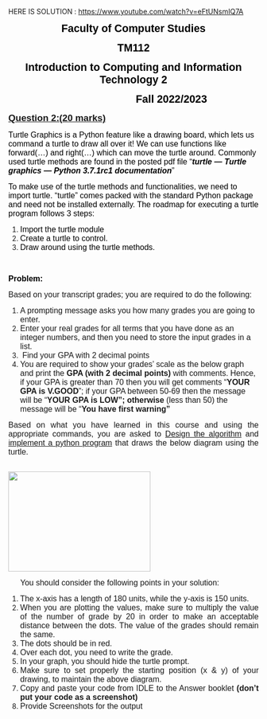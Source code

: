 HERE IS SOLUTION : https://www.youtube.com/watch?v=eFtUNsmIQ7A
<p style="text-align:center"><span style="font-size:11pt"><span style="font-family:Calibri,sans-serif"><strong><span style="font-size:16.0pt"><span style="font-family:&quot;Arial&quot;,sans-serif"><span style="color:black">Faculty of Computer Studies</span></span></span></strong></span></span></p>

<p style="text-align:center"><span style="font-size:11pt"><span style="font-family:Calibri,sans-serif"><strong><span style="font-size:16.0pt"><span style="font-family:&quot;Arial&quot;,sans-serif"><span style="color:black">TM112</span></span></span></strong></span></span></p>

<p style="text-align:center"><span style="font-size:11pt"><span style="font-family:Calibri,sans-serif"><strong><span style="font-size:16.0pt"><span style="font-family:&quot;Arial&quot;,sans-serif"><span style="color:black">Introduction to Computing and Information Technology 2</span></span></span></strong></span></span></p>

<p style="margin-left:144px"><span style="font-size:11pt"><span style="font-family:Calibri,sans-serif"><strong><span style="font-size:16.0pt"><span style="font-family:&quot;Arial&quot;,sans-serif"><span style="color:black">&nbsp;&nbsp;&nbsp;&nbsp;&nbsp;&nbsp;&nbsp;&nbsp;&nbsp;&nbsp;&nbsp;&nbsp;&nbsp;&nbsp;&nbsp;&nbsp;&nbsp;&nbsp; Fall 2022/2023</span></span></span></strong></span></span></p>

<p style="text-align:justify"><span style="font-size:11pt"><span style="font-family:Calibri,sans-serif"><strong><u><span style="font-size:14.0pt"><span style="font-family:&quot;Arial&quot;,sans-serif">Question 2:(20 marks)</span></span></u></strong></span></span></p>

<p><span style="font-size:11pt"><span style="background-color:white"><span style="font-family:Calibri,sans-serif"><span style="font-size:12.0pt"><span style="font-family:&quot;Arial&quot;,sans-serif"><span style="color:black">Turtle Graphics is a Python feature like a drawing board, which lets us command a turtle to draw all over it! We can use functions like forward(&hellip;) and right(&hellip;) which can move the turtle around. Commonly used turtle methods are found in the posted pdf file &ldquo;<strong><em>turtle &mdash; Turtle graphics &mdash; Python 3.7.1rc1 documentation</em></strong>&rdquo;</span></span></span></span></span></span></p>

<p><span style="font-size:11pt"><span style="background-color:white"><span style="font-family:Calibri,sans-serif"><span style="font-size:12.0pt"><span style="font-family:&quot;Arial&quot;,sans-serif"><span style="color:black">To make use of the turtle methods and functionalities, we need to import turtle. &ldquo;turtle&rdquo; comes packed with the standard Python package and need not be installed externally. The roadmap for executing a turtle program follows 3 steps:</span></span></span></span></span></span></p>

<ol>
	<li><span style="font-size:11pt"><span style="background-color:white"><span style="font-family:Calibri,sans-serif"><span style="font-size:12.0pt"><span style="font-family:&quot;Arial&quot;,sans-serif"><span style="color:black">Import the turtle module</span></span></span></span></span></span></li>
	<li><span style="font-size:11pt"><span style="background-color:white"><span style="font-family:Calibri,sans-serif"><span style="font-size:12.0pt"><span style="font-family:&quot;Arial&quot;,sans-serif"><span style="color:black">Create a turtle to control.</span></span></span></span></span></span></li>
	<li><span style="font-size:11pt"><span style="background-color:white"><span style="font-family:Calibri,sans-serif"><span style="font-size:12.0pt"><span style="font-family:&quot;Arial&quot;,sans-serif"><span style="color:black">Draw around using the turtle methods.</span></span></span></span></span></span></li>
</ol>

<p>&nbsp;</p>

<p><span style="font-size:11pt"><span style="background-color:white"><span style="font-family:Calibri,sans-serif"><strong><span style="font-size:12.0pt"><span style="font-family:&quot;Arial&quot;,sans-serif"><span style="color:black">Problem: </span></span></span></strong></span></span></span></p>

<p><span style="font-size:11pt"><span style="font-family:Calibri,sans-serif"><span style="font-size:12.0pt"><span style="font-family:&quot;Arial&quot;,sans-serif">Based on your transcript grades; you are required to do the following:</span></span></span></span></p>

<ol>
	<li><span style="font-size:11pt"><span style="font-family:Calibri,sans-serif"><span style="font-size:12.0pt"><span style="font-family:&quot;Arial&quot;,sans-serif">A prompting message asks you how many grades you are going to enter. &nbsp;</span></span></span></span></li>
	<li><span style="font-size:11pt"><span style="font-family:Calibri,sans-serif"><span style="font-size:12.0pt"><span style="font-family:&quot;Arial&quot;,sans-serif">Enter your real grades for all terms that you have done as an integer numbers, and then you need to store the input grades in a list.</span></span></span></span></li>
	<li><span style="font-size:11pt"><span style="font-family:Calibri,sans-serif"><span style="font-size:12.0pt"><span style="font-family:&quot;Arial&quot;,sans-serif">&nbsp;Find your GPA with 2 decimal points </span></span></span></span></li>
	<li><span style="font-size:11pt"><span style="font-family:Calibri,sans-serif"><span style="font-size:12.0pt"><span style="font-family:&quot;Arial&quot;,sans-serif">You are required to show your grades&rsquo; scale as the below graph and print the <strong>GPA (with 2 decimal points)</strong> with comments. Hence, if your GPA is greater than 70 then you will get comments &ldquo;<strong>YOUR GPA is V.GOOD</strong>&rdquo;; if your GPA between 50-69 then the message will be &ldquo;<strong>YOUR GPA is LOW&rdquo;;</strong> <strong>otherwise</strong> (less than 50) the message will be &ldquo;<strong>You have first warning&rdquo;</strong>&nbsp; </span></span></span></span></li>
</ol>

<p style="text-align:justify"><span style="font-size:11pt"><span style="font-family:Calibri,sans-serif"><span style="font-size:12.0pt"><span style="font-family:&quot;Arial&quot;,sans-serif">Based on what you have learned in this course and using the appropriate commands, you are asked to <u>Design the algorithm</u> and <u>implement a python program</u> that draws the below diagram using the turtle.</span></span></span></span></p>

<p style="text-align:justify"><span style="font-size:11pt"><span style="font-family:Calibri,sans-serif">&nbsp;&nbsp;&nbsp;&nbsp;&nbsp;&nbsp;&nbsp;&nbsp;&nbsp;&nbsp;&nbsp;&nbsp;&nbsp;&nbsp;&nbsp;&nbsp;&nbsp;&nbsp;&nbsp;&nbsp;&nbsp;&nbsp;&nbsp;&nbsp;&nbsp;&nbsp;&nbsp;&nbsp;&nbsp;&nbsp;&nbsp;&nbsp;&nbsp;&nbsp;&nbsp;&nbsp;&nbsp;&nbsp;&nbsp;&nbsp;&nbsp;&nbsp;&nbsp;&nbsp;&nbsp;&nbsp;&nbsp;&nbsp;&nbsp;&nbsp;&nbsp;&nbsp;&nbsp;&nbsp;&nbsp;&nbsp;&nbsp;&nbsp;&nbsp;&nbsp; <img id="Picture_x0020_1" src="file:///C:/Users/muzam/AppData/Local/Packages/oice_16_974fa576_32c1d314_129c/AC/Temp/msohtmlclip1/01/clip_image001.emz" style="height:150.6pt; width:214.8pt" /> </span></span></p>

<p style="margin-left:24px; text-align:justify"><span style="font-size:11pt"><span style="font-family:Calibri,sans-serif"><span style="font-size:12.0pt"><span style="font-family:&quot;Arial&quot;,sans-serif">You should consider the following points in your solution:</span></span></span></span></p>

<ol>
	<li style="text-align:justify"><span style="font-size:11pt"><span style="font-family:Calibri,sans-serif"><span style="font-size:12.0pt"><span style="font-family:&quot;Arial&quot;,sans-serif">The x-axis has a length of 180 units, while the y-axis is 150 units.</span></span></span></span></li>
	<li style="text-align:justify"><span style="font-size:11pt"><span style="font-family:Calibri,sans-serif"><span style="font-size:12.0pt"><span style="font-family:&quot;Arial&quot;,sans-serif">When you are plotting the values, make sure to multiply the value of the number of grade by 20 in order to make an acceptable distance between the dots. The value of the grades should remain the same.</span></span></span></span></li>
	<li style="text-align:justify"><span style="font-size:11pt"><span style="font-family:Calibri,sans-serif"><span style="font-size:12.0pt"><span style="font-family:&quot;Arial&quot;,sans-serif">The dots should be in red.</span></span></span></span></li>
	<li style="text-align:justify"><span style="font-size:11pt"><span style="font-family:Calibri,sans-serif"><span style="font-size:12.0pt"><span style="font-family:&quot;Arial&quot;,sans-serif">Over each dot, you need to write the grade.</span></span></span></span></li>
	<li style="text-align:justify"><span style="font-size:11pt"><span style="font-family:Calibri,sans-serif"><span style="font-size:12.0pt"><span style="font-family:&quot;Arial&quot;,sans-serif">In your graph, you should hide the turtle prompt.</span></span></span></span></li>
	<li style="text-align:justify"><span style="font-size:11pt"><span style="font-family:Calibri,sans-serif"><span style="font-size:12.0pt"><span style="font-family:&quot;Arial&quot;,sans-serif">Make sure to set properly the starting position (x &amp; y) of your drawing, to maintain the above diagram.</span></span></span></span></li>
	<li style="text-align:justify"><span style="font-size:11pt"><span style="font-family:Calibri,sans-serif"><span style="font-size:12.0pt"><span style="font-family:&quot;Arial&quot;,sans-serif">Copy and paste your code from IDLE to the Answer booklet <strong>(don&rsquo;t put your code as a screenshot)</strong></span></span></span></span></li>
	<li style="text-align:justify"><span style="font-size:11pt"><span style="font-family:Calibri,sans-serif"><span style="font-size:12.0pt"><span style="font-family:&quot;Arial&quot;,sans-serif">Provide Screenshots for the output </span></span></span></span></li>
</ol>

<p style="text-align:justify">&nbsp;</p>

